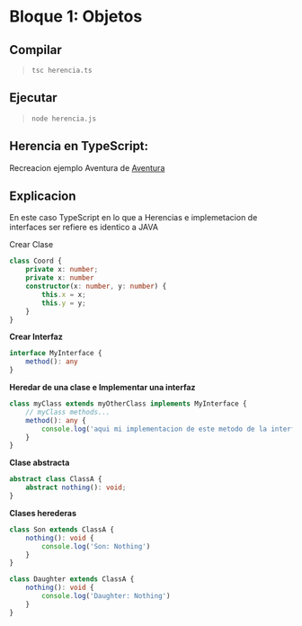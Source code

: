 # Bloque 1: Objetos

## Compilar
> `tsc herencia.ts`
## Ejecutar
> `node herencia.js`

## Herencia en TypeScript:
Recreacion ejemplo Aventura de [Aventura](http://dodero.github.io/iiss/iiss-oop-1/#ejemplo-aventura-v01)

## Explicacion
En este caso TypeScript en lo que a Herencias e implemetacion de interfaces ser refiere es identico a JAVA

Crear Clase
```TYPESCRIPT
class Coord {
    private x: number;
    private x: number
    constructor(x: number, y: number) {
        this.x = x;
        this.y = y;
    }
}
```

**Crear Interfaz**
```TYPESCRIPT
interface MyInterface {
    method(): any
}
```

**Heredar de una clase e Implementar una interfaz**
```TYPESCRIPT
class myClass extends myOtherClass implements MyInterface {
    // myClass methods...
    method(): any {
        console.log('aqui mi implementacion de este metodo de la interfaz')    
    }
}
```

**Clase abstracta**
```TYPESCRIPT
abstract class ClassA {
    abstract nothing(): void;
}
```

**Clases herederas**
```TYPESCRIPT
class Son extends ClassA {
    nothing(): void {
        console.log('Son: Nothing')
    }
}

class Daughter extends ClassA {
    nothing(): void {
        console.log('Daughter: Nothing')
    }
}
```